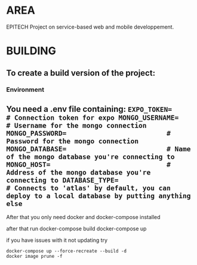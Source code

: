 # AREA
EPITECH Project on service-based web and mobile developpement.

# BUILDING
## To create a build version of the project:

### Environment
You need a .env file containing:
`
EXPO_TOKEN=                             # Connection token for expo
MONGO_USERNAME=                         # Username for the mongo connection
MONGO_PASSWORD=                         # Password for the mongo connection
MONGO_DATABASE=                         # Name of the mongo database you're connecting to
MONGO_HOST=                             # Address of the mongo database you're connecting to
DATABASE_TYPE=                          # Connects to 'atlas' by default, you can deploy to a local database by putting anything else
`
----------

After that you only need docker and docker-compose installed

after that run
    docker-compose build
    docker-compose up

if you have issues with it not updating try

    docker-compose up --force-recreate --build -d
    docker image prune -f
